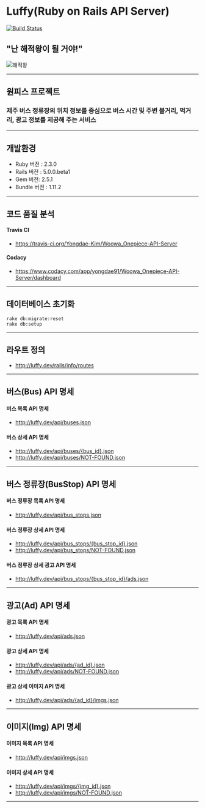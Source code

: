 # Luffy(Ruby on Rails API Server)

[![Build Status](https://travis-ci.org/Yongdae-Kim/Woowa_Onepiece-API-Server.svg?branch=master)](https://travis-ci.org/Yongdae-Kim/Woowa_Onepiece-API-Server)

## "난 해적왕이 될 거야!"

![해적왕](https://attachment.namu.wiki/%EB%AA%BD%ED%82%A4%20D.%20%EB%A3%A8%ED%94%BC__Example4.jpg "루피")

***
## 원피스 프로젝트

### 제주 버스 정류장의 위치 정보를 중심으로 버스 시간 및 주변 볼거리, 먹거리, 광고 정보를 제공해 주는 서비스

***
## 개발환경

- Ruby 버전 : 2.3.0
- Rails 버전 : 5.0.0.beta1
- Gem 버전: 2.5.1
- Bundle 버전 : 1.11.2

***

## 코드 품질 분석

#### Travis CI
- https://travis-ci.org/Yongdae-Kim/Woowa_Onepiece-API-Server

#### Codacy
- https://www.codacy.com/app/yongdae91/Woowa_Onepiece-API-Server/dashboard

***

## 데이터베이스 초기화

```
rake db:migrate:reset
rake db:setup
```

***

##  라우트 정의

- http://luffy.dev/rails/info/routes

***

## 버스(Bus) API 명세

#### 버스 목록 API 명세

- http://luffy.dev/api/buses.json

#### 버스 상세 API 명세

- http://luffy.dev/api/buses/{bus_id}.json
- http://luffy.dev/api/buses/NOT-FOUND.json

***

## 버스 정류장(BusStop) API 명세

#### 버스 정류장 목록 API 명세

- http://luffy.dev/api/bus_stops.json

#### 버스 정류장 상세 API 명세

- http://luffy.dev/api/bus_stops/{bus_stop_id}.json
- http://luffy.dev/api/bus_stops/NOT-FOUND.json

#### 버스 정류장 상세 광고 API 명세

- http://luffy.dev/api/bus_stops/{bus_stop_id}/ads.json

***

## 광고(Ad) API 명세

#### 광고 목록 API 명세

- http://luffy.dev/api/ads.json

#### 광고 상세 API 명세

- http://luffy.dev/api/ads/{ad_id}.json
- http://luffy.dev/api/ads/NOT-FOUND.json

#### 광고 상세 이미지 API 명세

- http://luffy.dev/api/ads/{ad_id}/imgs.json

***

## 이미지(Img) API 명세

#### 이미지 목록 API 명세

- http://luffy.dev/api/imgs.json

#### 이미지 상세 API 명세

- http://luffy.dev/api/imgs/{img_id}.json
- http://luffy.dev/api/imgs/NOT-FOUND.json

***

